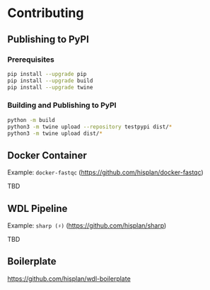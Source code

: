 # Contributing

## Publishing to PyPI

### Prerequisites

```bash
pip install --upgrade pip
pip install --upgrade build
pip install --upgrade twine
```

### Building and Publishing to PyPI

```bash
python -m build
python3 -m twine upload --repository testpypi dist/*
python3 -m twine upload dist/*
```

## Docker Container

Example: `docker-fastqc` (https://github.com/hisplan/docker-fastqc)

TBD

## WDL Pipeline

Example: `sharp (♯)` (https://github.com/hisplan/sharp)

TBD

## Boilerplate

https://github.com/hisplan/wdl-boilerplate
